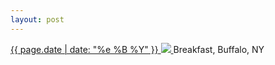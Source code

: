 ```yaml
---
layout: post
---
```


<p>
  <a href="/33">
    <time>{{ page.date | date: "%e %B %Y" }}</time>
    <img src="{{ site.assets_url }}/33.jpg">
  </a>
  Breakfast, Buffalo, NY
</p>
